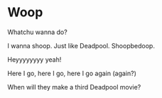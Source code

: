 # Woop
Whatchu wanna do?

I wanna shoop. Just like Deadpool.
Shoopbedoop.


Heyyyyyyyy yeah!

Here I go, here I go, here I go again (again?)

When will they make a third Deadpool movie?
